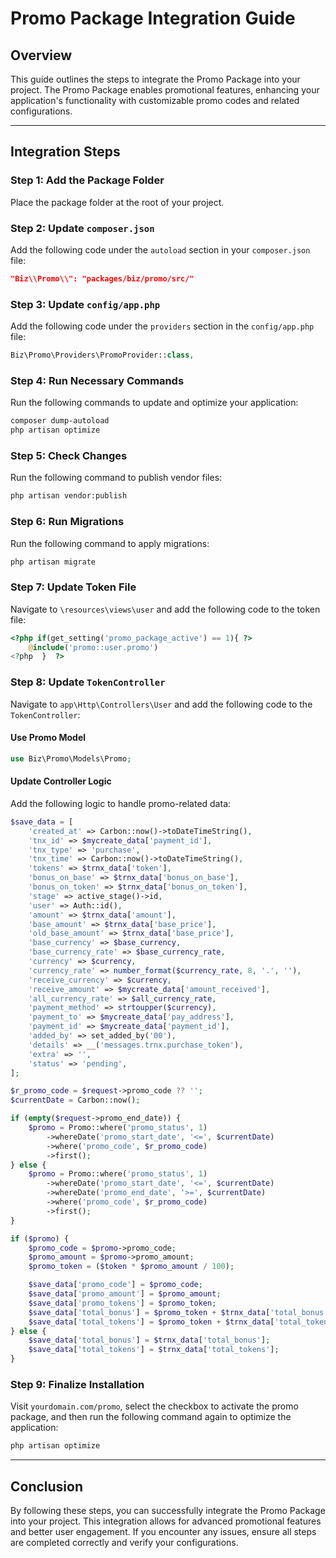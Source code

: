 # Promo Package Integration Guide

## Overview
This guide outlines the steps to integrate the Promo Package into your project. The Promo Package enables promotional features, enhancing your application's functionality with customizable promo codes and related configurations.

---

## Integration Steps

### Step 1: Add the Package Folder
Place the package folder at the root of your project.

### Step 2: Update `composer.json`
Add the following code under the `autoload` section in your `composer.json` file:

```json
"Biz\\Promo\\": "packages/biz/promo/src/"
```

### Step 3: Update `config/app.php`
Add the following code under the `providers` section in the `config/app.php` file:

```php
Biz\Promo\Providers\PromoProvider::class,
```

### Step 4: Run Necessary Commands
Run the following commands to update and optimize your application:

```bash
composer dump-autoload
php artisan optimize
```

### Step 5: Check Changes
Run the following command to publish vendor files:

```bash
php artisan vendor:publish
```

### Step 6: Run Migrations
Run the following command to apply migrations:

```bash
php artisan migrate
```

### Step 7: Update Token File
Navigate to `\resources\views\user` and add the following code to the token file:

```php
<?php if(get_setting('promo_package_active') == 1){ ?>
    @include('promo::user.promo')
<?php  }  ?>
```

### Step 8: Update `TokenController`
Navigate to `app\Http\Controllers\User` and add the following code to the `TokenController`:

#### Use Promo Model
```php
use Biz\Promo\Models\Promo;
```

#### Update Controller Logic
Add the following logic to handle promo-related data:

```php
$save_data = [
    'created_at' => Carbon::now()->toDateTimeString(),
    'tnx_id' => $mycreate_data['payment_id'],
    'tnx_type' => 'purchase',
    'tnx_time' => Carbon::now()->toDateTimeString(),
    'tokens' => $trnx_data['token'],
    'bonus_on_base' => $trnx_data['bonus_on_base'],
    'bonus_on_token' => $trnx_data['bonus_on_token'],
    'stage' => active_stage()->id,
    'user' => Auth::id(),
    'amount' => $trnx_data['amount'],
    'base_amount' => $trnx_data['base_price'],
    'old_base_amount' => $trnx_data['base_price'],
    'base_currency' => $base_currency,
    'base_currency_rate' => $base_currency_rate,
    'currency' => $currency,
    'currency_rate' => number_format($currency_rate, 8, '.', ''),
    'receive_currency' => $currency,
    'receive_amount' => $mycreate_data['amount_received'],
    'all_currency_rate' => $all_currency_rate,
    'payment_method' => strtoupper($currency),
    'payment_to' => $mycreate_data['pay_address'],
    'payment_id' => $mycreate_data['payment_id'],
    'added_by' => set_added_by('00'),
    'details' => __('messages.trnx.purchase_token'),
    'extra' => '',
    'status' => 'pending',
];

$r_promo_code = $request->promo_code ?? '';
$currentDate = Carbon::now();

if (empty($request->promo_end_date)) {
    $promo = Promo::where('promo_status', 1)
        ->whereDate('promo_start_date', '<=', $currentDate)
        ->where('promo_code', $r_promo_code)
        ->first();
} else {
    $promo = Promo::where('promo_status', 1)
        ->whereDate('promo_start_date', '<=', $currentDate)
        ->whereDate('promo_end_date', '>=', $currentDate)
        ->where('promo_code', $r_promo_code)
        ->first();
}

if ($promo) {
    $promo_code = $promo->promo_code;
    $promo_amount = $promo->promo_amount;
    $promo_token = ($token * $promo_amount / 100);

    $save_data['promo_code'] = $promo_code;
    $save_data['promo_amount'] = $promo_amount;
    $save_data['promo_tokens'] = $promo_token;
    $save_data['total_bonus'] = $promo_token + $trnx_data['total_bonus'];
    $save_data['total_tokens'] = $promo_token + $trnx_data['total_tokens'];
} else {
    $save_data['total_bonus'] = $trnx_data['total_bonus'];
    $save_data['total_tokens'] = $trnx_data['total_tokens'];
}
```

### Step 9: Finalize Installation
Visit `yourdomain.com/promo`, select the checkbox to activate the promo package, and then run the following command again to optimize the application:

```bash
php artisan optimize
```
---

## Conclusion
By following these steps, you can successfully integrate the Promo Package into your project. This integration allows for advanced promotional features and better user engagement. If you encounter any issues, ensure all steps are completed correctly and verify your configurations.

